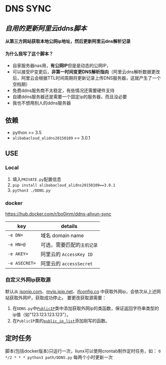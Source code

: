 # DNS SYNC

## *自用的更新阿里云ddns脚本*

**从第三方网站获取本地公网ip地址，然后更新阿里云dns解析记录**

#### 为什么我写了这个脚本？
* 自家服务器nas用，**有公网IP**但是是动态的公网IP，
* 可以接受IP变更后，**非第一时间变更DNS解析指向**（阿里云dns解析数据更改后，阿里云会根据TTL时间周期将更新记录上传DNS服务器，这就产生了一个空档期）
* 免费ddns服务商不太稳定，有些情况还需要硬件支持
* 自建ddns服务器还是需要一个固定ip的服务器，而且没必要
* 我也不想用别人的ddns服务器

## 依赖

* python >= 3.5
* `alibabacloud_alidns20150109` == 3.0.1

## USE

### Local
1. 填入`PRIVATE.py`配置信息
2. `pip install alibabacloud_alidns20150109==3.0.1`
3. `python3 ./DDNS.py`

### docker
<https://hub.docker.com/r/bo0inm/ddns-aliyun-sync>

key|details
-----|-----
`-e DN=` | 域名 domain name
`-e HN=@` | 可选，需要匹配的`主机记录`
`-e AKEY=` | 阿里云的 `AccessKey ID`
`-e ASECRET=` | 阿里云的 `accessSecret`

### 自定义外网ip获取源
默认从 [jsonip.com](https://jsonip.com)、[myip.ipip.net](http://myip.ipip.net)、[ifconfig.co](https://ifconfig.co) 中获取外网ip，会依次从上述网站获取外网IP，获取成功停止。
要更改获取源需要：
1. 在`DDNS.py`中[`PublicIP`](https://github.com/bo0inm/DNS-sync/blob/e0f4e75ac0d3c35fb9d74849e2509afe0048a6ac/DDNS.py#L51)类中添加获取外网ip的类函数，保证返回字符串类型的ip值（如"123.123.123.123"）。
2. 在`PublicIP`类的[`public_ip_list`](https://github.com/bo0inm/DNS-sync/blob/e0f4e75ac0d3c35fb9d74849e2509afe0048a6ac/DDNS.py#L57)添加刚写的函数。

## 定时任务

脚本(包括docker版本)只运行一次，liunx可以使用crontab制作定时任务，如：
`0 */2 * * * python3 path/DDNS.py` 每两个小时更新一次